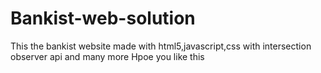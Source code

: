 # Bankist-web-solution
This the bankist website made with html5,javascript,css with intersection observer api and many more 
Hpoe you like this
